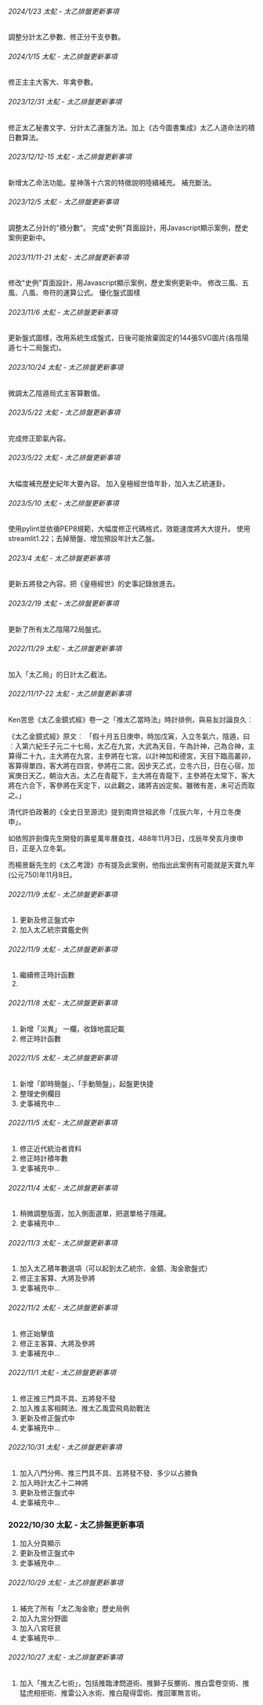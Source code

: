 ###### 2024/1/23 太鳦 - 太乙排盤更新事項
調整分計太乙參數、修正分干支參數。


###### 2024/1/15 太鳦 - 太乙排盤更新事項
修正主主大客大、年禽參數。

###### 2023/12/31 太鳦 - 太乙排盤更新事項

修正太乙秘書文字、分計太乙運盤方法。加上《古今圖書集成》太乙人道命法的積日數算法。

###### 2023/12/12-15 太鳦 - 太乙排盤更新事項

新增太乙命法功能。星神落十六宮的特徵說明陸續補充。
補充斷法。

###### 2023/12/5 太鳦 - 太乙排盤更新事項

調整太乙分計的"積分數"。
完成"史例"頁面設計，用Javascript顯示案例，歷史案例更新中。

###### 2023/11/11-21 太鳦 - 太乙排盤更新事項

修改"史例"頁面設計，用Javascript顯示案例，歷史案例更新中。
修改三風、五風、八風、帝符的運算公式。
優化盤式圖樣

###### 2023/11/6  太鳦 - 太乙排盤更新事項

更新盤式圖樣，改用系統生成盤式，日後可能捨棄固定的144張SVG圖片(各陰陽遁七十二局盤式)。

###### 2023/10/24  太鳦 - 太乙排盤更新事項

微調太乙陰遁局式主客算數值。

###### 2023/5/22  太鳦 - 太乙排盤更新事項

完成修正節氣內容。

###### 2023/5/22  太鳦 - 太乙排盤更新事項

大幅度補充歷史紀年大要內容。
加入皇極經世值年卦，加入太乙統運卦。

###### 2023/5/10  太鳦 - 太乙排盤更新事項

使用pylint並依循PEP8規範，大幅度修正代碼格式，效能速度將大大提升。
使用streamlit1.22；去掉簡盤、增加預設年計太乙盤。

###### 2023/4  太鳦 - 太乙排盤更新事項

更新五將發之內容。把《皇極經世》的史事記錄放進去。

###### 2023/2/19  太鳦 - 太乙排盤更新事項

更新了所有太乙陰陽72局盤式。

###### 2022/11/29  太鳦 - 太乙排盤更新事項

加入「太乙局」的日計太乙截法。

###### 2022/11/17-22  太鳦 - 太乙排盤更新事項

Ken苦思《太乙金鏡式經》卷一之「推太乙當時法」時計排例，與易友討論良久︰

《太乙金鏡式經》原文︰
「假十月五日庚申，時加戊寅，入立冬氣六，陰遁，曰︰入第六紀壬子元二十七局，太乙在九宮，大武為天目，午為計神，己為合神，主算得二十九，主大將在九宮，主參將在七宮。以計神加和德宮，天目下臨高叢卯，客算得單四，客大將在四宮，參將在二宮。因步天乙式，立冬六日，日在心宿，加寅庚日天乙，朝治大吉。太乙在青龍下，主大將在青龍下，主參將在太常下，客大將在六合下，客參將在天定下，以此觀之，諸將吉凶定矣。雖微有差，未可近而取之。」

清代許伯政著的《全史日至源流》提到南齊世祖武帝「戊辰六年，十月立冬庚申」。

如依照許劍偉先生開發的壽星萬年曆查找，488年11月3日，戊辰年癸亥月庚申日，正是入立冬氣。

而楊景磐先生的《太乙考證》亦有提及此案例，他指出此案例有可能就是天寶九年(公元750)年11月8日。

###### 2022/11/9  太鳦 - 太乙排盤更新事項

1. 更新及修正盤式中
2. 加入太乙統宗寶鑑史例

###### 2022/11/9  太鳦 - 太乙排盤更新事項

1. 繼續修正時計函數
2. 
###### 2022/11/8  太鳦 - 太乙排盤更新事項

1. 新增「災異」 一欄，收錄地震記載
2. 修正時計函數


###### 2022/11/5  太鳦 - 太乙排盤更新事項

1. 新增「即時簡盤」、「手動簡盤」，起盤更快捷
2. 整理史例欄目
3. 史事補充中...

###### 2022/11/5  太鳦 - 太乙排盤更新事項

1. 修正近代統治者資料
2. 修正時計積年數
3. 史事補充中...

###### 2022/11/4  太鳦 - 太乙排盤更新事項

1. 稍微調整版面，加入側面選單，把選單格子隱藏。
2. 史事補充中...

###### 2022/11/3 太鳦 - 太乙排盤更新事項

1. 加入太乙積年數選項（可以起到太乙統宗、金鏡、淘金歌盤式）
2. 修正主客算、大將及參將
3. 史事補充中...

###### 2022/11/2 太鳦 - 太乙排盤更新事項

1. 修正始擊值
2. 修正主客算、大將及參將
3. 史事補充中...

###### 2022/11/1 太鳦 - 太乙排盤更新事項

1. 修正推三門具不具、五將發不發
2. 加入推主客相闗法、推太乙風雲飛鳥助戰法
3. 更新及修正盤式中
4. 史事補充中...

###### 2022/10/31 太鳦 - 太乙排盤更新事項

1. 加入八門分佈、推三門具不具、五將發不發、多少以占勝負
2. 加入時計太乙十二神將
3. 更新及修正盤式中
4. 史事補充中...

### 2022/10/30 太鳦 - 太乙排盤更新事項

1. 加入分頁顯示
2. 更新及修正盤式中
3. 史事補充中...

###### 2022/10/29 太鳦 - 太乙排盤更新事項

1. 補充了所有「太乙淘金歌」歷史局例
2. 加入九宮分野圖
3. 加入八宮旺衰
4. 史事補充中...

###### 2022/10/27 太鳦 - 太乙排盤更新事項

1. 加入「推太乙七術」，包括推臨津問道術、推獅子反擲術、推白雲卷空術、推猛虎相拒術、推雷公入水術、推白龍得雲術、推回軍無言術。

